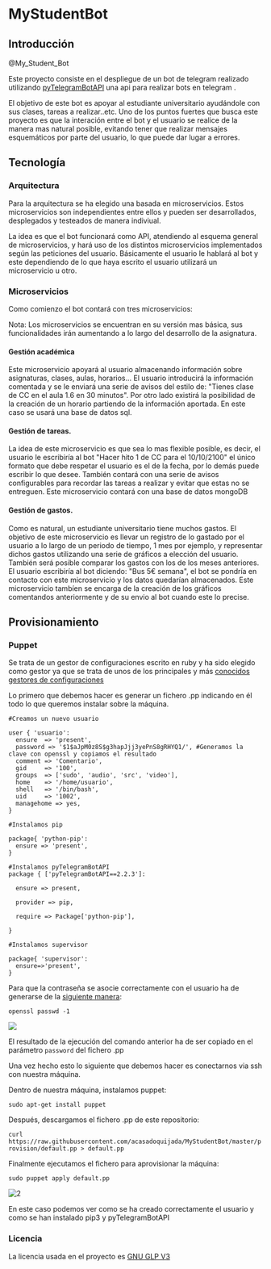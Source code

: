 # MyStudentBot

## Introducción

@My_Student_Bot

Este proyecto consiste en el despliegue de un bot de telegram realizado utilizando [pyTelegramBotAPI](https://github.com/eternnoir/pyTelegramBotAPI) una api para realizar bots en telegram .

El objetivo de este bot es apoyar al estudiante universitario ayudándole con sus clases, tareas a realizar..etc. Uno de los puntos fuertes que busca este proyecto es que la interación entre el bot y el usuario se realice de la manera mas natural posible, evitando tener que realizar mensajes esquemáticos por parte del usuario, lo que puede dar lugar a errores.


## Tecnología

### Arquitectura

Para la arquitectura se ha elegido una basada en microservicios. Estos microservicios son independientes entre ellos y pueden ser desarrollados, desplegados y testeados de manera indiviual.

La idea es que el bot funcionará como API, atendiendo al esquema general de microservicios, y hará uso de los distintos microservicios implementados según las peticiones del usuario. Básicamente el usuario le hablará al bot y este dependiendo de lo que haya escrito el usuario utilizará un microservicio u otro.


### Microservicios

Como comienzo el bot contará con tres microservicios:

Nota: Los microservicios se encuentran en su versión mas básica, sus funcionalidades irán aumentando a lo largo del desarrollo de la asignatura.

#### Gestión académica

Este microservicio apoyará al usuario almacenando información sobre asignaturas, clases, aulas, horarios... El usuario introducirá la información comentada y se le enviará una serie de avisos del estilo de: "Tienes clase de CC en el aula 1.6 en 30 minutos". Por otro lado existirá la posibilidad de la creación de un horario partiendo de la información aportada. En este caso se usará una base de datos sql.

#### Gestión de tareas.

La idea de este microservicio es que sea lo mas flexible posible, es decir, el usuario le escribiría al bot "Hacer hito 1 de CC para el 10/10/2100" el único formato que debe respetar el usuario es el de la fecha, por lo demás puede escribir lo que desee. También contará con una serie de avisos configurables para recordar las tareas a realizar y evitar que estas no se entreguen. Este microservicio contará con una base de datos mongoDB


#### Gestión de gastos.

Como es natural, un estudiante universitario tiene muchos gastos. El objetivo de este microservicio es llevar un registro de lo gastado por el usuario a lo largo de un periodo de tiempo, 1 mes por ejemplo, y representar dichos gastos utilizando una serie de gráficos a elección del usuario. También será posible comparar los gastos con los de los meses anteriores. El usuario escribiría al bot diciendo: "Bus 5€ semana", el bot se pondría en contacto con este microservicio y los datos quedarían almacenados. Este microservicio tambíen se encarga de la creación de los gráficos comentandos anteriormente y de su envio al bot cuando este lo precise.


## Provisionamiento

### Puppet

Se trata de un gestor de configuraciones escrito en ruby y ha sido elegido como gestor ya que se trata de unos de los principales y más [conocidos gestores de configuraciones](http://www.infoworld.com/article/2614204/data-center/puppet-or-chef--the-configuration-management-dilemma.html)

Lo primero que debemos hacer es generar un fichero .pp indicando en él todo lo que queremos instalar sobre la máquina.

~~~
#Creamos un nuevo usuario

user { 'usuario':
  ensure  => 'present',
  password => '$1$aJpM0z8S$g3hapJjj3yePnS8gRHYQ1/', #Generamos la clave con openssl y copiamos el resultado
  comment => 'Comentario',
  gid     => '100',
  groups  => ['sudo', 'audio', 'src', 'video'],
  home    => '/home/usuario',
  shell   => '/bin/bash',
  uid     => '1002',
  managehome => yes,
}

#Instalamos pip

package{ 'python-pip':
  ensure => 'present',
}

#Instalamos pyTelegramBotAPI
package { ['pyTelegramBotAPI==2.2.3']:

  ensure => present,

  provider => pip,

  require => Package['python-pip'],

}

#Instalamos supervisor

package{ 'supervisor':
  ensure=>'present',
}
~~~

Para que la contraseña se asocie correctamente con el usuario ha de generarse de la [siguiente manera](http://stackoverflow.com/questions/19114328/managing-a-user-password-for-linux-in-puppet):

~~~
openssl passwd -1
~~~


![](http://i64.tinypic.com/ou781v.png)

El resultado de la ejecución del comando anterior ha de ser copiado en el parámetro `password` del fichero .pp

Una vez hecho esto lo siguiente que debemos hacer es conectarnos via ssh con nuestra máquina.

Dentro de nuestra máquina, instalamos puppet:

`sudo apt-get install puppet`


Después, descargamos el fichero .pp de este repositorio:

`curl https://raw.githubusercontent.com/acasadoquijada/MyStudentBot/master/provision/default.pp > default.pp`


Finalmente ejecutamos el fichero para aprovisionar la máquina:

`sudo puppet apply default.pp`


![2](http://i68.tinypic.com/2r6jy9u.png)

En este caso podemos ver como se ha creado correctamente el usuario y como se han instalado pip3 y pyTelegramBotAPI






### Licencia

La licencia usada en el proyecto es [GNU GLP V3](https://github.com/acasadoquijada/MyStudentBot/blob/master/LICENSE)







